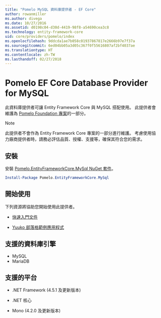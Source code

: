 ```yaml
---
title: "Pomelo MySQL 資料庫提供者 - EF Core"
author: rowanmiller
ms.author: divega
ms.date: 10/27/2016
ms.assetid: d0198c04-d30d-4419-98f8-a54690cea3c8
ms.technology: entity-framework-core
uid: core/providers/pomelo/index
ms.openlocfilehash: 9ddcda1ae7b058c01937867817e2666b97e7f37a
ms.sourcegitcommit: 6ed04bb05a3d05c367f0f55616807af2bf4037ae
ms.translationtype: HT
ms.contentlocale: zh-TW
ms.lasthandoff: 02/27/2018
---
```

# <a name="pomelo-ef-core-database-provider-for-mysql"></a>Pomelo EF Core Database Provider for MySQL

此資料庫提供者可讓 Entity Framework Core 與 MySQL 搭配使用。 此提供者會維護為 [Pomelo Foundation 專案](https://github.com/PomeloFoundation/Pomelo.EntityFrameworkCore.MySql)的一部分。

> [!NOTE]  
>
> 此提供者不會作為 Entity Framework Core 專案的一部分進行維護。 考慮使用協力廠商提供者時，請務必評估品質、授權、支援等，確保其符合您的需求。

## <a name="install"></a>安裝

安裝 [Pomelo.EntityFrameworkCore.MySql NuGet 套件](https://www.nuget.org/packages/Pomelo.EntityFrameworkCore.MySql)。

``` powershell
Install-Package Pomelo.EntityFrameworkCore.MySql
```

## <a name="get-started"></a>開始使用

下列資源將協助您開始使用此提供者。
* [快速入門文件](https://github.com/PomeloFoundation/Pomelo.EntityFrameworkCore.MySql/blob/master/README.md#getting-started)

* [Yuuko 部落格範例應用程式](https://github.com/PomeloFoundation/YuukoBlog)

## <a name="supported-database-engines"></a>支援的資料庫引擎

* MySQL
* MariaDB

## <a name="supported-platforms"></a>支援的平台

* .NET Framework (4.5.1 及更新版本)

* .NET 核心

* Mono (4.2.0 及更新版本)
